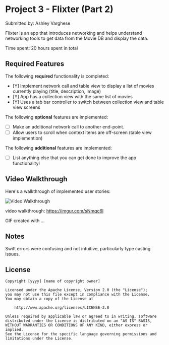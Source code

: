 # Project 3 - Flixter (Part 2)

Submitted by: Ashley Varghese

Flixter is an app that introduces networking and helps understand networking tools to get data from the Movie DB and display the data.

Time spent: 20 hours spent in total

## Required Features

The following **required** functionality is completed:

- [Y] Implement network call and table view to display a list of movies currently playing (title, description, image)
- [Y] App has a collection view with the same list of movies
- [Y] Uses a tab bar controller to switch between collection view and table view screens
 
The following **optional** features are implemented:

- [ ] Make an additional network call to another end-point.    
- [ ] Allow users to scroll when context items are off-screen (table view implemention)

The following **additional** features are implemented:

- [ ] List anything else that you can get done to improve the app functionality!

## Video Walkthrough

Here's a walkthrough of implemented user stories:

<img src='https://imgur.com/sNmqc6l' title='Video Walkthrough' width='' alt='Video Walkthrough' />


video walkthrough: https://imgur.com/sNmqc6l

<!-- Replace this with whatever GIF tool you used! -->
GIF created with ...  
<!-- Recommended tools:
[Kap](https://getkap.co/) for macOS
[ScreenToGif](https://www.screentogif.com/) for Windows
[peek](https://github.com/phw/peek) for Linux. -->

## Notes

Swift errors were confusing and not intuitive, particularly type casting issues.

## License

    Copyright [yyyy] [name of copyright owner]

    Licensed under the Apache License, Version 2.0 (the "License");
    you may not use this file except in compliance with the License.
    You may obtain a copy of the License at

        http://www.apache.org/licenses/LICENSE-2.0

    Unless required by applicable law or agreed to in writing, software
    distributed under the License is distributed on an "AS IS" BASIS,
    WITHOUT WARRANTIES OR CONDITIONS OF ANY KIND, either express or implied.
    See the License for the specific language governing permissions and
    limitations under the License.
